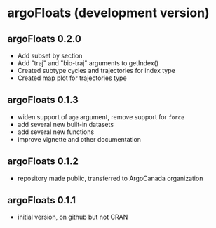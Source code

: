 # argoFloats (development version)

## argoFloats 0.2.0

* Add subset by section
* Add "traj" and "bio-traj" arguments to getIndex()
* Created subtype cycles and trajectories for index type
* Created map plot for trajectories type

## argoFloats 0.1.3

* widen support of `age` argument, remove support for `force`
* add several new built-in datasets
* add several new functions
* improve vignette and other documentation

## argoFloats 0.1.2

* repository made public, transferred to ArgoCanada organization

## argoFloats 0.1.1

* initial version, on github but not CRAN

